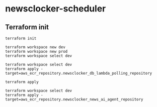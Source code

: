 # newsclocker-scheduler



## Terraform init
```shell
terraform init

terraform workspace new dev
terraform workspace new prod
terraform workspace select dev
```

```shell
terraform workspace select dev
terraform apply -target=aws_ecr_repository.newsclocker_db_lambda_polling_repository
```

```shell
terraform apply
```


```shell
terraform workspace select dev
terraform apply -target=aws_ecr_repository.newsclocker_news_ai_agent_repository
```